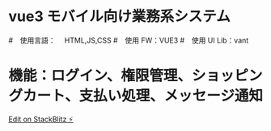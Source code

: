 # vue3 モバイル向け業務系システム

#　使用言語：　 HTML,JS,CSS #　使用 FW：VUE3 #　使用 UI Lib：vant

# 機能：ログイン、権限管理、ショッピングカート、支払い処理、メッセージ通知

[Edit on StackBlitz ⚡️](https://stackblitz.com/edit/vitejs-vite-xdukea?file=README.md)
